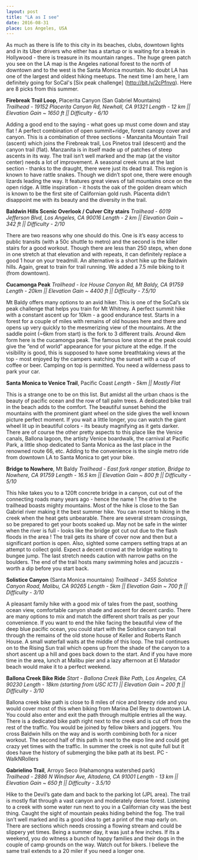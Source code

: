 ```yaml
---
layout: post
title: "LA as I see"
date: 2016-08-31 
place: Los Angeles, USA
---
```

As much as there is life to this city in its beaches, clubs, downtown lights and in its Uber drivers who either has a startup or is waiting for a break in Hollywood - there is treasure in its mountain ranges.. The huge green patch you see on the LA map is the Angeles national forest to the north of downtown and to the west is the Santa Monica mountain. No doubt LA has one of the largest and oldest hiking meetups. The next time I am here, I am definitely going for SoCal's [Six peak challenge] (http://bit.ly/2cPfnvq). Here are 8 picks from this summer.

**Firebreak Trail Loop**, Placerita Canyon (San Gabriel Mountains)  
*Trailhead - 19152 Placerita Canyon Rd, Newhall, CA 91321*
*Length - 12 km || Elevation Gain ~ 1650 ft || Difficulty - 6/10*

Adding a good end to the saying - what goes up must come down and stay flat ! A perfect combination of open summit+ridge, forest canopy cover and canyon. This is a combination of three sections - Manzanita Mountain Trail (ascent) which joins the Firebreak trail, Los Pinetos trail (descent) and the canyon trail (flat). Manzanita is in itself made up of patches of steep ascents in its way. The trail isn’t well marked and the map (at the visitor center) needs a lot of improvement. A seasonal creek runs at the last section - thanks to the draught, there were just its dead trail. This region is known to have rattle snakes. Though we didn’t spot one, there were enough lizards leading the way. It features great views of tall mountains once on the open ridge. A little inspiration - it hosts the oak of the golden dream which is known to be the first site of Californian gold rush. Placenta didn’t disappoint me with its beauty and the diversity in the trail.


**Baldwin Hills Scenic Overlook / Culver City stairs** 
*Trailhead - 6019 Jefferson Blvd, Los Angeles, CA 90016*
*Length - 2 km || Elevation Gain ~ 342 ft || Difficulty - 2/10*

There are two reasons why one should do this. One is it’s easy access to public transits (with a 50c shuttle to metro) and the second is the killer stairs for a good workout. Though there are less than 250 steps, when done in one stretch at that elevation and with repeats, it can definitely replace a good 1 hour on your treadmill. An alternative is a short hike up the Baldwin hills. Again, great to train for trail running. We added a 7.5 mile biking to it (from downtown). 

 
**Cucamonga Peak** 
*Trailhead - Ice House Canyon Rd, Mt Baldy, CA 91759*
*Length - 20km || Elevation Gain ~ 4400 ft || Difficulty - 7.5/10*

Mt Baldy offers many options to an avid hiker. This is one of the SoCal’s six peak challenge that helps you train for Mt Whitney. A perfect summit hike with a constant ascent up for 10km - a good endurance test. Starts in a forest for a couple of miles with remains of old houses here and there and opens up very quickly to the mesmerizing view of the mountains. At the saddle point (~6km from start) is the fork to 3 different trails. Around 4km form here is the cucamonga peak. The famous lone stone at the peak could give the “end of world” appearance for your picture at the edge. If the visibility is good, this is supposed to have some breathtaking views at the top - most enjoyed by the campers watching the sunset with a cup of coffee or beer. Camping on top is permitted. You need a wilderness pass to park your car.

**Santa Monica to Venice Trail**, Pacific Coast
*Length - 5km || Mostly Flat*

This is a strange one to be on this list. But amidst all the urban chaos is the beauty of pacific ocean and the row of tall palm trees. A dedicated bike trail in the beach adds to the comfort. The beautiful sunset behind the mountains with the prominent giant wheel on the side gives the well known picture perfect moment. If you wait a little longer, you can watch the giant wheel lit up in beautiful colors - its beauty magnifying as it gets darker. There are of course the other pretty aspects to this place like the Venice canals, Ballona lagoon, the artisty Venice boardwalk, the carnival at Pacific Park, a little shop dedicated to Santa Monica as the last place in the renowned route 66, etc. Adding to the convenience is the single metro ride from downtown LA to Santa Monica to get your bike. 

**Bridge to Nowhere**, Mt Baldy
*Trailhead - East fork ranger station, Bridge to Nowhere, CA 91759*
*Length - 16.5 km || Elevation Gain ~ 800 ft || Difficulty - 5/10*

This hike takes you to a 120ft concrete bridge in a canyon, cut out of the connecting roads many years ago - hence the name ! The drive to the trailhead boasts mighty mountains. Most of the hike is close to the San Gabriel river making it the best summer hike. You can resort to hiking in the creek when the heat gets unbearable. There are several stream crossings, so be prepared to get your boots soaked up. May not be safe in the winter when the river is full - looks like the bridge got cut out due to the flash floods in the area ! The trail gets its share of cover now and then but a significant portion is open. Also, sighted some campers setting traps at an attempt to collect gold. Expect a decent crowd at the bridge waiting to bungee jump. The last stretch needs caution with narrow paths on the boulders. The end of the trail hosts many swimming holes and jacuzzis - worth a dip before you start back. 

**Solistice Canyon** (Santa Monica mountains)
*Trailhead - 3455 Solstice Canyon Road, Malibu, CA 90265*
*Length - 5km || Elevation Gain ~ 700 ft || Difficulty - 3/10*

A pleasant family hike with a good mix of tales from the past, soothing ocean view, comfortable canyon shade and ascent for decent cardio. There are many options to mix and match the different short trails as per your convenience. If you want to end the hike facing the beautiful view of the deep blue pacific ocean, you could start with the Solstice canyon trail through the remains of the old stone house of Keller and Roberts Ranch House. A small waterfall waits at the middle of this loop. The trail continues on to the Rising Sun trail which opens up from the shade of the canyon to a short ascent up a hill and goes back down to the start. And if you have more time in the area, lunch at Malibu pier and a lazy afternoon at El Matador beach would make it to a perfect weekend.  


**Ballona Creek Bike Ride**
*Start - Ballona Creek Bike Path, Los Angeles, CA 90230*
*Length - 18km (starting from USC ICT) || Elevation Gain ~ 200 ft || Difficulty - 3/10*

Ballona creek bike path is close to 8 miles of nice and breezy ride and you would cover most of this when biking from Marina Del Rey to downtown LA. You could also enter and exit the path through multiple entries all the way. There is a dedicated bike path right next to the creek and is cut off from the rest of the traffic. You would be joined by fellow bikers and joggers. You cross Baldwin hills on the way and is worth combining both for a nicer workout. The second half of this path is next to the expo line and could get crazy yet times with the traffic. In summer the creek is not quite full but it does have the history of submerging the bike path at its best.
PC - WalkNRollers 

**Gabrielino Trail**, Arroyo Seco (Hahamongna watershed park)  
*Trailhead - 2886 N Windsor Ave, Altadena, CA 91001*
*Length - 13 km || Elevation Gain ~ 650 ft || Difficulty - 3.5/10*

Hike to the Devil’s gate dam and back to the parking lot (JPL area). The trail is mostly flat through a vast canyon and moderately dense forest. Listening to a creek with some water run next to you in a Californian city was the best thing. Caught the sight of mountain peaks hiding behind the fog. The trail isn’t well marked and its a good idea to get a print of the map early on. There are sections which needs crossing a flowing stream and could be slippery yet times. Being a summer day, it was just a few inches. If its a weekend, you do witness a bunch of happy families and their dogs in the couple of camp grounds on the way. Watch out for bikers. I believe the same trail extends to a 20 miler if you need a longer one. 
